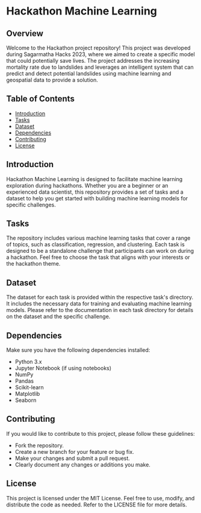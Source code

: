 # Hackathon Machine Learning

## Overview

Welcome to the Hackathon project repository! This project was developed during Sagarmatha Hacks 2023, where we aimed to create a specific model that could potentially save lives. The project addresses the increasing mortality rate due to landslides and leverages an intelligent system that can predict and detect potential landslides using machine learning and geospatial data to provide a solution.

## Table of Contents

- [Introduction](#introduction)
- [Tasks](#tasks)
- [Dataset](#dataset)
- [Dependencies](#dependencies)
- [Contributing](#contributing)
- [License](#license)

## Introduction

Hackathon Machine Learning is designed to facilitate machine learning exploration during hackathons. Whether you are a beginner or an experienced data scientist, this repository provides a set of tasks and a dataset to help you get started with building machine learning models for specific challenges.

## Tasks

The repository includes various machine learning tasks that cover a range of topics, such as classification, regression, and clustering. Each task is designed to be a standalone challenge that participants can work on during a hackathon. Feel free to choose the task that aligns with your interests or the hackathon theme.

## Dataset

The dataset for each task is provided within the respective task's directory. It includes the necessary data for training and evaluating machine learning models. Please refer to the documentation in each task directory for details on the dataset and the specific challenge.

## Dependencies

Make sure you have the following dependencies installed:

- Python 3.x
- Jupyter Notebook (if using notebooks)
- NumPy
- Pandas
- Scikit-learn
- Matplotlib
- Seaborn

## Contributing

If you would like to contribute to this project, please follow these guidelines:

- Fork the repository.
- Create a new branch for your feature or bug fix.
- Make your changes and submit a pull request.
- Clearly document any changes or additions you make.

## License
This project is licensed under the MIT License. Feel free to use, modify, and distribute the code as needed. Refer to the LICENSE file for more details.
